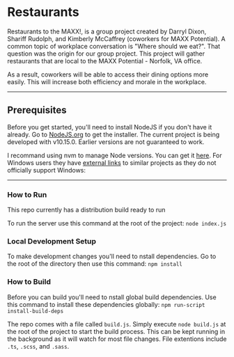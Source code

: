 # Restaurants

Restaurants to the MAXX!, is a group project created by Darryl Dixon, Shariff Rudolph, and Kimberly McCaffrey (coworkers for MAXX Potential).  A common topic of workplace conversation is "Where should we eat?".  That question was the origin for our group project.  This project will gather restaurants that are local to the MAXX Potential - Norfolk, VA office.

As a result, coworkers will be able to access their dining options more easily. This will increase both efficiency and morale in the workplace.

---

## Prerequisites

Before you get started, you'll need to install NodeJS if you don't have it already. Go to [NodeJS.org](http://nodejs.org) to get the installer. The current project is being developed with v10.15.0. Earlier versions are not guaranteed to work.

I recommand using nvm to manage Node versions. You can get it [here](https://github.com/creationix/nvm). For Windows users they have [external links](https://github.com/creationix/nvm#important-notes) to similar projects as they do not officially support Windows:

---

### How to Run

This repo currently has a distribution build ready to run

To run the server use this command at the root of the project: `node index.js`

### Local Development Setup

To make development changes you'll need to nstall dependencies. Go to the root of the directory then use this command: `npm install`

### How to Build

Before you can build you'll need to nstall global build dependencies.
Use this command to install these dependencies globally: `npm run-script install-build-deps`

The repo comes with a file called `build.js`. Simply execute `node build.js` at the root of the project to start the build process. This can be kept running in the background as it will watch for most file changes. File extentions include `.ts`, `.scss`, and `.sass`.